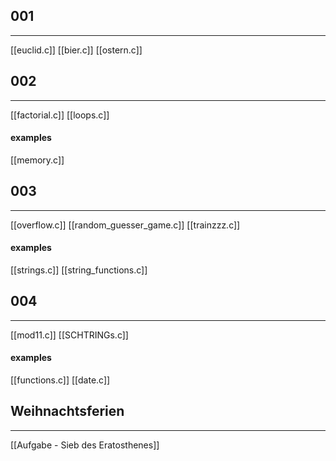 
## 001
---
[[euclid.c]]
[[bier.c]]
[[ostern.c]]

## 002
---
[[factorial.c]]
[[loops.c]]

#### examples
[[memory.c]]


## 003
---
[[overflow.c]]
[[random_guesser_game.c]]
[[trainzzz.c]]

#### examples
[[strings.c]]
[[string_functions.c]]

## 004
---
[[mod11.c]]
[[SCHTRINGs.c]]

#### examples
[[functions.c]]
[[date.c]]


## Weihnachtsferien
---
[[Aufgabe - Sieb des Eratosthenes]]

